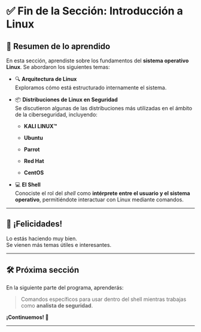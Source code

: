 
# ✅ Fin de la Sección: Introducción a Linux

## 🎯 **Resumen de lo aprendido**

En esta sección, aprendiste sobre los fundamentos del **sistema operativo Linux**. Se abordaron los siguientes temas:

- 🔍 **Arquitectura de Linux**  
    Exploramos cómo está estructurado internamente el sistema.
    
- 📦 **Distribuciones de Linux en Seguridad**  
    Se discutieron algunas de las distribuciones más utilizadas en el ámbito de la ciberseguridad, incluyendo:
    
    - **KALI LINUX™**
        
    - **Ubuntu**
        
    - **Parrot**
        
    - **Red Hat**
        
    - **CentOS**
        
- 💻 **El Shell**  
    Conociste el rol del _shell_ como **intérprete entre el usuario y el sistema operativo**, permitiéndote interactuar con Linux mediante comandos.
    

---

## 🎉 **¡Felicidades!**

Lo estás haciendo muy bien.  
Se vienen más temas útiles e interesantes.

---

## 🛠️ **Próxima sección**

En la siguiente parte del programa, aprenderás:

> Comandos específicos para usar dentro del shell mientras trabajas como **analista de seguridad**.

**¡Continuemos! 🚀**

---
